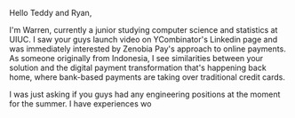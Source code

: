 
Hello Teddy and Ryan,

I'm Warren, currently a junior studying computer science and statistics at UIUC. I saw your guys launch video on YCombinator's Linkedin page and was immediately interested by Zenobia Pay's approach to online payments. As someone originally from Indonesia, I see similarities between your solution and the digital payment transformation that's happening back home, where bank-based payments are taking over traditional credit cards.

I was just asking if you guys had any engineering positions at the moment for the summer. I have experiences wo